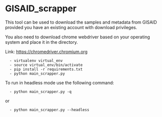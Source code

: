 # GISAID_scrapper
This tool can be used to download the samples and metadata from GISAID provided you have an existing account with download privileges.

You also need to download chrome webdriver based on your operating system and place it in the directory.

Link: https://chromedriver.chromium.org

      - virtualenv virtual_env
      - source virtual_env/bin/activate
      - pip install -r requirements.txt
      - python main_scrapper.py
      
To run in headless mode use the following command:

      - python main_scrapper.py -q
      
      
or

      - python main_scrapper.py --headless
      
